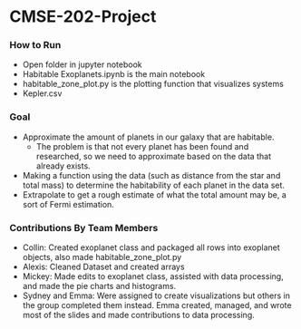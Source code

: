 # CMSE-202-Project

### How to Run
- Open folder in jupyter notebook
- Habitable Exoplanets.ipynb is the main notebook
- habitable_zone_plot.py is the plotting function that visualizes systems
- Kepler.csv 

### Goal
- Approximate the amount of planets in our galaxy that are habitable. 
    - The problem is that not every planet has been found and researched, so we need to approximate based on the data that already exists.
- Making a function using the data (such as distance from the star and total mass) to determine the habitability of each planet in the data set.
- Extrapolate to get a rough estimate of what the total amount may be, a sort of Fermi estimation.

### Contributions By Team Members
- Collin: Created exoplanet class and packaged all rows into exoplanet objects, also made habitable_zone_plot.py
- Alexis: Cleaned Dataset and created arrays
- Mickey: Made edits to exoplanet class, assisted with data processing, and made the pie charts and histograms.
- Sydney and Emma: Were assigned to create visualizations but others in the group completed them instead. Emma created, managed, and wrote most of the slides and made contributions to data processing.